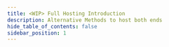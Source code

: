 ```yaml
---
title: <WIP> Full Hosting Introduction
description: Alternative Methods to host both ends
hide_table_of_contents: false
sidebar_position: 1
---
```

